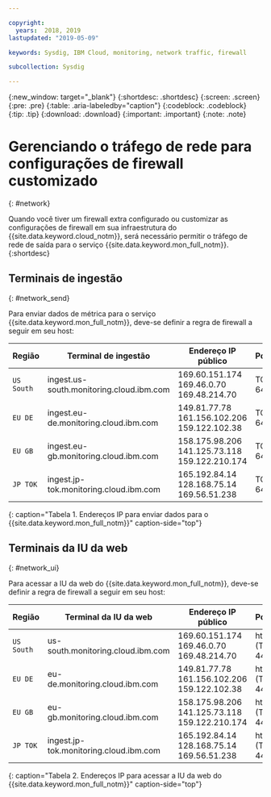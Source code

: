 ```yaml
---

copyright:
  years:  2018, 2019
lastupdated: "2019-05-09"

keywords: Sysdig, IBM Cloud, monitoring, network traffic, firewall

subcollection: Sysdig

---
```


{:new_window: target="_blank"}
{:shortdesc: .shortdesc}
{:screen: .screen}
{:pre: .pre}
{:table: .aria-labeledby="caption"}
{:codeblock: .codeblock}
{:tip: .tip}
{:download: .download}
{:important: .important}
{:note: .note}

 
# Gerenciando o tráfego de rede para configurações de firewall customizado
{: #network}

Quando você tiver um firewall extra configurado ou customizar as configurações de firewall
em sua infraestrutura do {{site.data.keyword.cloud_notm}}, será necessário permitir o tráfego
de rede de saída para o serviço {{site.data.keyword.mon_full_notm}}.
{:shortdesc}


## Terminais de ingestão
{: #network_send}

Para enviar dados de métrica para o serviço {{site.data.keyword.mon_full_notm}}, deve-se definir a regra de firewall a seguir em seu host:

| Região      | Terminal de ingestão                                | Endereço IP público                                     | Portas    |
|-------------|---------------------------------------------------|---------------------------------------------------------|----------|
| `US South`  | ingest.us-south.monitoring.cloud.ibm.com          | 169.60.151.174 </br>169.46.0.70 </br>169.48.214.70      | TCP 6443 | 
| `EU DE`     | ingest.eu-de.monitoring.cloud.ibm.com             | 149.81.77.78 </br>161.156.102.206 </br>159.122.102.38   | TCP 6443 | 
| `EU GB`     | ingest.eu-gb.monitoring.cloud.ibm.com             | 158.175.98.206 </br>141.125.73.118 </br>159.122.210.174 | TCP 6443 | 
| `JP TOK`    | ingest.jp-tok.monitoring.cloud.ibm.com            | 165.192.84.14 </br>128.168.75.14 </br>169.56.51.238     | TCP 6443 | 
{: caption="Tabela 1. Endereços IP para enviar dados para o {{site.data.keyword.mon_full_notm}}" caption-side="top"}


## Terminais da IU da web
{: #network_ui}

Para acessar a IU da web do {{site.data.keyword.mon_full_notm}}, deve-se definir a regra de firewall a seguir em seu host:

| Região      | Terminal da IU da web                                   | Endereço IP público                                       | Portas   |
|-------------|---------------------------------------------------|-----------------------------------------------------------|---------|
| `US South`  | us-south.monitoring.cloud.ibm.com                 | 169.60.151.174 </br>169.46.0.70 </br>169.48.214.70        | https (TLS) 443 | 
| `EU DE`     | eu-de.monitoring.cloud.ibm.com                    | 149.81.77.78 </br>161.156.102.206 </br>159.122.102.38     | https (TLS) 443 | 
| `EU GB`     | eu-gb.monitoring.cloud.ibm.com                    | 158.175.98.206 </br>141.125.73.118 </br>159.122.210.174   | https (TLS) 443 | 
| `JP TOK`    | ingest.jp-tok.monitoring.cloud.ibm.com            | 165.192.84.14 </br>128.168.75.14 </br>169.56.51.238       | https (TLS) 443 |
{: caption="Tabela 2. Endereços IP para acessar a IU da web do {{site.data.keyword.mon_full_notm}}" caption-side="top"}


